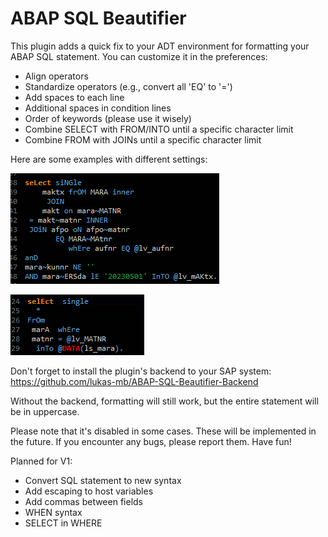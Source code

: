 # ABAP SQL Beautifier
 
 This plugin adds a quick fix to your ADT environment for formatting your ABAP SQL statement. You can customize it in the preferences:

- Align operators
- Standardize operators (e.g., convert all 'EQ' to '=')
- Add spaces to each line
- Additional spaces in condition lines
- Order of keywords (please use it wisely)
- Combine SELECT with FROM/INTO until a specific character limit
- Combine FROM with JOINs until a specific character limit


Here are some examples with different settings:

![example1](example1.gif)

![example2](example2.gif)



Don't forget to install the plugin's backend to your SAP system: https://github.com/lukas-mb/ABAP-SQL-Beautifier-Backend

Without the backend, formatting will still work, but the entire statement will be in uppercase.

Please note that it's disabled in some cases. These will be implemented in the future. If you encounter any bugs, please report them. Have fun!

Planned for V1:
- Convert SQL statement to new syntax
- Add escaping to host variables
- Add commas between fields
- WHEN syntax
- SELECT in WHERE

